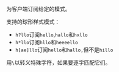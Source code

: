为客户端订阅给定的模式。

支持的球形样式模式：

*   `h?llo`订阅`hello`,`hallo`和`hxllo`
*   `h*llo`订阅`hllo`和`heeeello`
*   `h[ae]llo`订阅`hello`和`hallo,`但不是`hillo`

用`\`以转义特殊字符，如果要逐字匹配它们。
